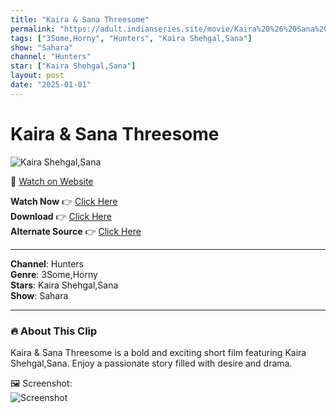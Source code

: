 ```yaml
---
title: "Kaira & Sana Threesome"
permalink: "https://adult.indianseries.site/movie/Kaira%20%26%20Sana%20Threesome"
tags: ["3Some,Horny", "Hunters", "Kaira Shehgal,Sana"]
show: "Sahara"
channel: "Hunters"
star: ["Kaira Shehgal,Sana"]
layout: post
date: "2025-01-01"
---
```


# Kaira & Sana Threesome

![Kaira Shehgal,Sana](https://shorts.desisins.com/wp-content/uploads/2024/03/Sana-Kaira.jpg)

🔗 [Watch on Website](https://adult.indianseries.site/movie/Kaira%20%26%20Sana%20Threesome)

**Watch Now** 👉 [Click Here](https://adult.indianseries.site/movie/Kaira%20%26%20Sana%20Threesome)  
**Download** 👉 [Click Here](https://adult.indianseries.site/movie/Kaira%20%26%20Sana%20Threesome)  
**Alternate Source** 👉 [Click Here](https://adult.indianseries.site/movie/Kaira%20%26%20Sana%20Threesome)

---

**Channel**: Hunters  
**Genre**: 3Some,Horny  
**Stars**: Kaira Shehgal,Sana  
**Show**: Sahara

---

### 🔥 About This Clip

Kaira & Sana Threesome is a bold and exciting short film featuring Kaira Shehgal,Sana. Enjoy a passionate story filled with desire and drama.
 
🖼️ Screenshot:  
![Screenshot](https://shorts.desisins.com/wp-content/uploads/2024/03/Sana-Kaira.jpg)
